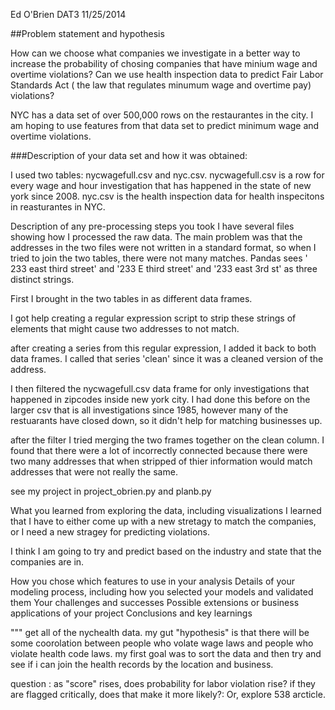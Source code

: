 Ed O'Brien
DAT3
11/25/2014


##Problem statement and hypothesis

How can we choose what companies we investigate in a better way to increase the probability of chosing companies that have minium wage and 
overtime violations? Can we use health inspection data to predict Fair Labor Standards Act ( the law that regulates minumum wage and overtime pay)
violations?

NYC has a data set of over 500,000 rows on the restaurantes in the city. I am hoping to use features from that 
data set to predict minimum wage and overtime violations.

###Description of your data set and how it was obtained:


I used two tables: nycwagefull.csv and nyc.csv.
nycwagefull.csv is a row for every wage and hour investigation that has happened in the state of new york since 2008.
nyc.csv is the health inspection data for health inspecitons in reasturantes in NYC. 

Description of any pre-processing steps you took
I have several files showing how I processed the raw data.
The main problem was that the addresses in the two files were not written in a standard format, so when I tried to join the two tables,
there were not many matches. Pandas sees ' 233 east third street' and '233 E third street' and '233 east 3rd st' as three distinct strings.

First I brought in the two tables in as different data frames. 

I got help creating a regular expression script to strip these strings of elements that might cause two addresses to not match. 

after creating a series from this regular expression, I added it back to both data frames.  I called that series 'clean' since it was a cleaned version of the address. 

I then filtered the nycwagefull.csv data frame for only investigations that happened in zipcodes inside new york city. 
I had done this before on the larger csv that is all investigations since 1985, however many of the restuarants have closed down, so 
it didn't help for matching businesses up. 

after the filter I tried merging the two frames together on the clean column. I found that there were a lot of incorrectly 
connected because there were two many addresses that when stripped of thier information would match addresses that were not 
really the same. 

see my project in project_obrien.py and planb.py

What you learned from exploring the data, including visualizations
I learned that I have to either come up with a new stretagy to match the companies, or I need a new stragey for predicting 
violations. 

I think I am going to try and predict based on the industry and state that the companies are in. 


How you chose which features to use in your analysis
Details of your modeling process, including how you selected your models and validated them
Your challenges and successes
Possible extensions or business applications of your project
Conclusions and key learnings

"""
get all of the nychealth data.
my gut "hypothesis" is that there will be some coorolation between people who volate
wage laws and people who violate health code laws. 
my first goal was to sort the data and then try and see if i can join
the health records by the location and business.

question : as "score" rises, does probability for labor violation rise? 
if they are flagged critically, does that make it more likely?:
Or, explore 538 arcticle.    
